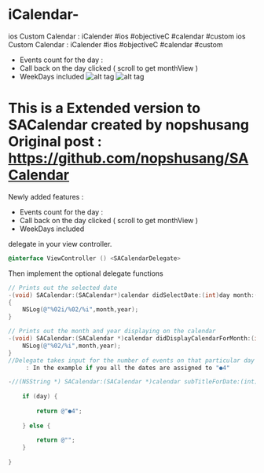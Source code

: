# iCalendar-
ios  Custom Calendar : iCalender  #ios #objectiveC #calendar #custom
ios  Custom Calendar : iCalender 
#ios #objectiveC #calendar #custom 
- Events count for the day :
-  Call back on the day clicked ( scroll to get monthView )
- WeekDays included 
![alt tag](http://i.imgur.com/D7m1A8w.png)
![alt tag](http://i.imgur.com/BwDhq6R.png)

This is a Extended version to SACalendar created by nopshusang
Original post : https://github.com/nopshusang/SACalendar
==============
Newly added features :
- Events count for the day :
-  Call back on the day clicked ( scroll to get monthView )
- WeekDays included 

delegate in your view controller.
```objective-c
@interface ViewController () <SACalendarDelegate>
```
Then implement the optional delegate functions
```objective-c
// Prints out the selected date
-(void) SACalendar:(SACalendar*)calendar didSelectDate:(int)day month:(int)month year:(int)year
{
    NSLog(@"%02i/%02/%i",month,year);
}

// Prints out the month and year displaying on the calendar
-(void) SACalendar:(SACalendar *)calendar didDisplayCalendarForMonth:(int)month year:(int)year{
    NSLog(@"%02/%i",month,year);
}
//Delegate takes input for the number of events on that particular day
     : In the example if you all the dates are assigned to "●4" 

-//(NSString *) SACalendar:(SACalendar *)calendar subTitleForDate:(int)day month:(int)month year:(int)year {
    
    if (day) {
      
        return @"●4"; 
   
    } else {
       
        return @"";
    }
    
}

```
